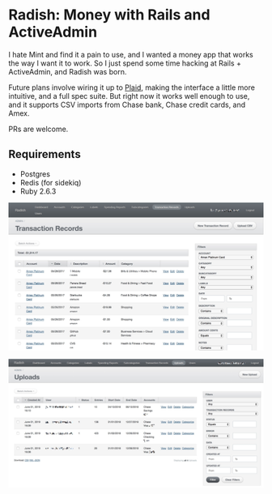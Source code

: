 # Radish: Money with Rails and ActiveAdmin

I hate Mint and find it a pain to use, and I wanted a money app 
that works the way I want it to work. So I just spend some time
hacking at Rails + ActiveAdmin, and Radish was born.

Future plans involve wiring it up to [Plaid](http://plaid.com/), 
making the interface a little more intuitive, and a full spec suite. 
But right now it works well enough to use, and it supports CSV imports 
from Chase bank, Chase credit cards, and Amex.

PRs are welcome.

## Requirements
- Postgres
- Redis (for sidekiq)
- Ruby 2.6.3

![screenshot](/public/radish-transactions.png)

![screenshot](/public/radish-uploads.png)